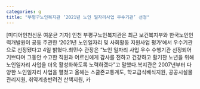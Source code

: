 ```yaml
---
categories: g
title: "부평구노인복지관 ‘2021년 노인 일자리사업 우수기관’ 선정"
---
```

[미디어인천신문 여운균 기자] 인천 부평구노인복지관은 최근 보건복지부와 한국노인인력개발원이 공동 주관한 ‘2021년 노인일자리 및 사회활동 지원사업 평가’에서 우수기관으로 선정됐다고 4일 밝혔다.최민수 관장은 “노인 일자리 사업 우수 수행기관 선정되어 기쁘다며 그동안 수고한 직원과 어르신에게 감사를 전하고 건강하고 활기찬 노년을 위해 노인일자리 사업을 더욱 활성화하도록 노력하겠다”고 말했다.복지관은 2007년부터 다양한 노인일자리 사업을 펼쳤고 올해는 스쿨존교통계도, 학교급식배식지원, 공공시설물관리지원, 취약계층반려견 산책지원, 카
